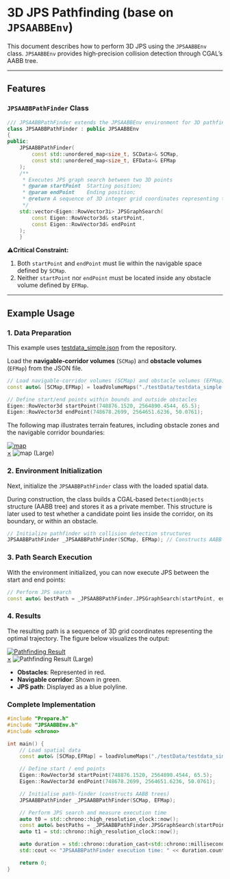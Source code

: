 # **3D JPS Pathfinding (base on `JPSAABBEnv`)**


This document describes how to perform 3D JPS using the `JPSAABBEnv` class.
`JPSAABBEnv` provides high‑precision collision detection through CGAL’s AABB tree.

---

## **Features**

### **`JPSAABBPathFinder` Class**
```cpp
/// JPSAABBPathFinder extends the JPSAABBEnv environment for 3D pathfinding 
class JPSAABBPathFinder : public JPSAABBEnv 
{
public:
    JPSAABBPathFinder(
        const std::unordered_map<size_t, SCData>& SCMap,
        const std::unordered_map<size_t, EFData>& EFMap
    );
    /**
     * Executes JPS graph search between two 3D points
     * @param startPoint  Starting position;
     * @param endPoint    Ending position; 
     * @return A sequence of 3D integer grid coordinates representing the found path
     */
    std::vector<Eigen::RowVector3i> JPSGraphSearch(
        const Eigen::RowVector3d& startPoint, 
        const Eigen::RowVector3d& endPoint 
    );
    }
```

⚠️**Critical Constraint:** 

1. Both `startPoint` and `endPoint` must lie within the navigable space defined by `SCMap`.
2. Neither `startPoint` nor `endPoint` must be located inside any obstacle volume defined by `EFMap`.

---

## **Example Usage**

### **1. Data Preparation**

This example uses [testdata_simple.json](https://github.com/ZhikangLai/lightGeo/testData/testdata_simple.json) from the repository.

Load the **navigable‑corridor volumes** (`SCMap`) and **obstacle volumes** (`EFMap`) from the JSON file.  

```cpp
// Load navigable‑corridor volumes (SCMap) and obstacle volumes (EFMap)
const auto& [SCMap,EFMap] = loadVolumeMaps("./testData/testdata_simple.json");

// Define start/end points within bounds and outside obstacles
Eigen::RowVector3d startPoint(748876.1520, 2564890.4544, 65.5); 
Eigen::RowVector3d endPoint(748678.2699, 2564651.6236, 50.0761);
```
The following map illustrates terrain features, including obstacle zones and the navigable corridor boundaries:
<a id="close-lightbox" style="display: none;"></a>
<div class="single-img-container">
    <a href="#lightbox-single-1" class="lightbox-trigger">
        <img src="../jps/jps_map.png" 
             alt="map"> 
    </a>
</div>

<div id="lightbox-single-1" class="lightbox">
    <a href="#close-lightbox" class="lightbox-close">&times;</a>
    <img src="../jps/jps_map.png" alt="map (Large)">
</div>


### **2. Environment Initialization**
 
Next, initialize the `JPSAABBPathFinder` class with the loaded spatial data.

During construction, the class builds a CGAL‑based `DetectionObjects` structure (AABB tree) and stores it as a private member. This structure is later used to test whether a candidate point lies inside the corridor, on its boundary, or within an obstacle.


```cpp
// Initialize pathfinder with collision detection structures
JPSAABBPathFinder _JPSAABBPathFinder(SCMap, EFMap); // Constructs AABB trees for spatial queries
```

### **3. Path Search Execution**

With the environment initialized, you can now execute JPS between the start and end points:
```cpp
// Perform JPS search
const auto& bestPath = _JPSAABBPathFinder.JPSGraphSearch(startPoint, endPoint);
```

### **4. Results**

The resulting path is a sequence of 3D grid coordinates representing the optimal trajectory.
The figure below visualizes the output:

<div class="single-img-container">
    <a href="#lightbox-single-2" class="lightbox-trigger">
        <img src="../jps/jps1.png" 
             alt="Pathfinding Result"> 
    </a>
</div>

<div id="lightbox-single-2" class="lightbox">
    <a href="#close-lightbox" class="lightbox-close">&times;</a>
    <img src="../jps/jps1.png" alt="Pathfinding Result (Large)">
</div>

- **Obstacles**: Represented in red.
- **Navigable corridor**: Shown in green.
- **JPS path**: Displayed as a blue polyline.


### **Complete Implementation**
```cpp
#include "Prepare.h"
#include "JPSAABBEnv.h"
#include <chrono>  

int main() {
    // Load spatial data
    const auto& [SCMap,EFMap] = loadVolumeMaps("./testData/testdata_simple.json");

    // Define start / end points
    Eigen::RowVector3d startPoint(748876.1520, 2564890.4544, 65.5);
    Eigen::RowVector3d endPoint(748678.2699, 2564651.6236, 50.0761);

    // Initialise path‑finder (constructs AABB trees)
    JPSAABBPathFinder _JPSAABBPathFinder(SCMap, EFMap); 

    // Perform JPS search and measure execution time
    auto t0 = std::chrono::high_resolution_clock::now();
    const auto& bestPaths = _JPSAABBPathFinder.JPSGraphSearch(startPoint, endPoint);
    auto t1 = std::chrono::high_resolution_clock::now();

    auto duration = std::chrono::duration_cast<std::chrono::milliseconds>(t1 - t0);
    std::cout << "JPSAABBPathFinder execution time: " << duration.count() << " ms" << std::endl;

    return 0;
}
```

